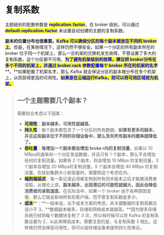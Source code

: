 # 复制系数

主题级别的配置参数是 <mark style="color:blue;">**replication.factor**</mark>。在 broker 级别，可以通过 <mark style="color:blue;">**default.replication.factor**</mark> 来设置自动创建的主题的复制系数。

**副本的位置分布也很重要。**<mark style="color:blue;">**Kafka 可以确保分区的每个副本被放在不同的 broker 上**</mark>。但是，在某些情况下，这样仍然不够安全。如果一个分区的所有副本所在的 broker 位于同一个机架上，那么一旦机架的交换机发生故障，不管设置了多大的复制系数，这个分区都不可用。<mark style="color:blue;">**为了避免机架级别的故障，建议把 broker分布在多个不同的机架上，并通过 broker.rack 参数配置每个 broker 所在的机架的名字**</mark>**。**如果配置了机架名字，那么 Kafka 就会保证分区的副本被分布在多个机架上，从而获得更高的可用性。<mark style="color:blue;">**如果是在云端运行Kafka，则可以将可用区域视为机架。**</mark>

> ## 一个主题需要几个副本？
>
> 需要综合考虑以下因素：
>
> * <mark style="color:blue;">**可用性**</mark>：**副本越多，可用性就越高**。
> * <mark style="color:blue;">**持久性**</mark>：每个副本都包含了一个分区的所有数据。**如果有更多的副本，并且这些副本位于不同的存储设备中，那么丢失所有副本的概率就降低了。**
> * <mark style="color:blue;">**吞吐量**</mark>：**每增加一个副本都会增加 broke r内的复制流量**。如果以 10 MBps的速率向一个分区发送数据，并且只有 1 个副本，那么不会增加任何的复制流量。如果有 2 个副本，则会增加 10 MBps 的复制流量，3 个副本会增加 20 MBps的复制流量，5 个副本会增加 40 MBps 的复制流量。在规划集群大小和容量时，需要把这个考虑在内。
> * <mark style="color:blue;">**端到端延迟**</mark>：每一条记录必须被复制到所有同步副本之后才能被消费者读取。从理论上讲，**副本越多，出现滞后的可能性就越大，因此会降低消费者的读取速度**。在实际当中，如果一个 broker 由于各种原因变慢，那么它就会影响所有的客户端，而不管复制系数是多少。
> * <mark style="color:blue;">**成本**</mark>**：**一般来说，出于成本方面的考虑，非关键数据的复制系数应该小于 3。**数据副本越多，存储和网络成本就越高。**因为很多存储系统已经将每个数据块复制了 3 次，所以有时候可以将 Kafka 的复制系数设置为 2，以此来降低成本。需要注意的是，与复制系数 3 相比，这样做仍然会降低可用性，但可以由存储设备来提供持久性保证。
